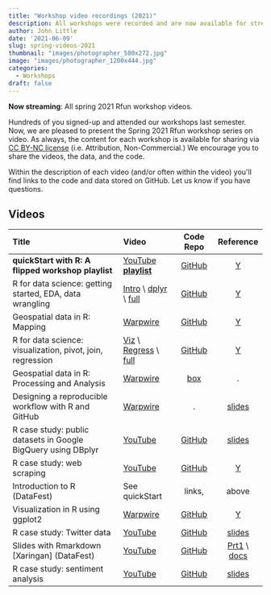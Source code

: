 ```yaml
---
title: "Workshop video recordings (2021)"
description: All workshops were recorded and are now available for streaming
author: John Little
date: '2021-06-09'
slug: spring-videos-2021
thumbnail: "images/photographer_580x272.jpg"
image: "images/photographer_1200x444.jpg"
categories:
  - Workshops
draft: false
---
```


**Now streaming**: All spring 2021 Rfun workshop videos.  

Hundreds of you signed-up and attended our workshops last semester.  Now, we are pleased to present the Spring 2021 Rfun workshop series on video.  As always, the content for each workshop is available for sharing via [CC BY-NC license](https://creativecommons.org/licenses/by-nc/4.0/) (i.e. Attribution, Non-Commercial.)  We encourage you to share the videos, the data, and the code.  

Within the description of each video (and/or often within the video) you'll find links to the code and data stored on GitHub.  Let us know if you have questions.

## Videos

**Title** | **Video** | **Code Repo** | **Reference**
:--- |:--- |:---:|:---:
**quickStart with R: A flipped workshop playlist** | [YouTube **playlist**](https://youtube.com/playlist?list=PLIUcX1JrVUNWBUl4Cwu8psxxDVZCvrJHk) | [GitHub](https://github.com/libjohn/rfun_flipped) | [Y](/portfolio/r_flipped/) 
R for data science: getting started, EDA, data wrangling      | [Intro](https://www.youtube.com/watch?v=Wmozk2qEsL0&list=PLIUcX1JrVUNWBUl4Cwu8psxxDVZCvrJHk&index=1&t=10s) \ [dplyr](https://www.youtube.com/watch?v=PGSXf-NMWVg&list=PLIUcX1JrVUNWBUl4Cwu8psxxDVZCvrJHk&index=3&t=7s) \ [full](https://www.youtube.com/watch?v=dOrmDtmyEyo&list=PLIUcX1JrVUNWBUl4Cwu8psxxDVZCvrJHk&index=14&t=3s) | [GitHub](https://github.com/libjohn/rfun_flipped) | [Y](/portfolio/r_flipped/) 
Geospatial data in R: Mapping                                 | [Warpwire](https://warpwire.duke.edu/w/JZ8EAA/) | [GitHub](https://github.com/engine143/map-spring2020) | [Y](https://map-rfun.library.duke.edu/) 
R for data science: visualization, pivot, join, regression    |  [Viz](https://www.youtube.com/watch?v=TIJzx5eQbgk) \ [Regress](https://youtu.be/Wmozk2qEsL0?t=1182) \ [full](https://youtu.be/M6NY8Z0JQsc) | [GitHub](https://github.com/libjohn/rfun_flipped) | [Y](/portfolio/r_flipped/) 
Geospatial data in R: Processing and Analysis                 | [Warpwire](https://warpwire.duke.edu/w/cUoFAA/) | [box](https://duke.box.com/v/r-geospatial-spring2021) | .
Designing a reproducible workflow with R and GitHub           | [Warpwire](https://warpwire.duke.edu/w/t0oFAA/) | . | [slides](https://docs.google.com/presentation/d/1FJlC01xATiOfPmUxURHtMI6IUY1Sr7aMIQ0J4F2YJHU/edit#slide=id.p)  
R case study: public datasets in Google BigQuery using DBplyr | [YouTube](https://youtu.be/6j27h_17C1Q) | [GitHub](https://github.com/libjohn/casestudy_bigquery_dbplyr) | [slides](https://github.com/libjohn/casestudy_bigquery_dbplyr/tree/master/slides) 
R case study: web scraping                                    | [YouTube](https://youtu.be/8ISc8V9GDAg) | [GitHub](https://github.com/libjohn/workshop_webscraping) | [Y](/portfolio/scraping_workshop/) 
Introduction to R (DataFest)                                  | See quickStart | links,  | above 
Visualization in R using ggplot2                              | [Warpwire](https://warpwire.duke.edu/w/v4gFAA/) | [GitHub](https://github.com/amzoss/ggplot2-workshop) | [Y](https://rfun.library.duke.edu/portfolio/ggplot_workshop/)
R case study: Twitter data                                    | [YouTube](https://youtu.be/v7xmPnclDok) | [GitHub](https://github.com/libjohn/workshop_twitter_analysis) | [slides](https://github.com/libjohn/workshop_twitter_analysis/tree/main/slides)
Slides with Rmarkdown \[Xaringan\] (DataFest)                 | [YouTube](https://youtu.be/3n9nASHg9gc) | [GitHub](https://github.com/libjohn/workshop_slides_markdown_xaringan/) | [Prt1](https://github.com/libjohn/workshop_slides_markdown_xaringan/blob/master/01_get_started_xaringan_files.pdf) \ [docs](https://github.com/libjohn/workshop_slides_markdown_xaringan/blob/master/99_documentation_links.pdf) 
R case study: sentiment analysis                              | [YouTube](https://youtu.be/P5ihIzoZivc) | [GitHub](https://github.com/libjohn/workshop_textmining) | [slides](https://github.com/libjohn/workshop_textmining/blob/main/slides/Sentiment%20Analysis.pdf) 


